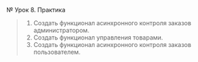 № Урок 8. Практика

> 1. Создать функционал асинхронного контроля заказов администратором.
> 2. Создать функционал управления товарами.
> 3. Создать функционал асинхронного контроля заказов пользователем.

